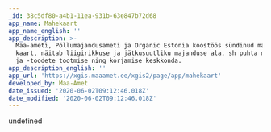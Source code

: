 ```yaml
---
_id: 38c5df80-a4b1-11ea-931b-63e847b72d68
app_name: Mahekaart
app_name_english: ''
app_description: >-
  Maa-ameti, Põllumajandusameti ja Organic Estonia koostöös sündinud mahealade
  kaart, näitab liigirikkuse ja jätkusuutliku majanduse ala, sh puhta mahetoidu
  ja -toodete tootmise ning korjamise keskkonda.
app_description_english: ''
app_url: 'https://xgis.maaamet.ee/xgis2/page/app/mahekaart'
developed_by: Maa-Amet
date_issued: '2020-06-02T09:12:46.018Z'
date_modified: '2020-06-02T09:12:46.018Z'
---
```

undefined

